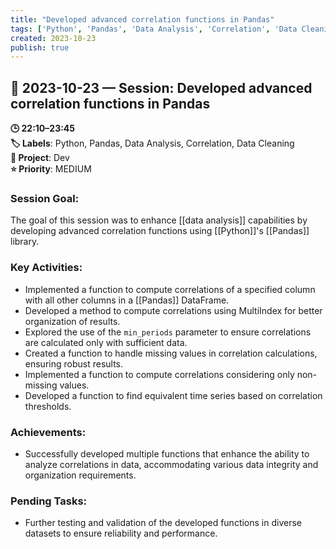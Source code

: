 ```yaml
---
title: "Developed advanced correlation functions in Pandas"
tags: ['Python', 'Pandas', 'Data Analysis', 'Correlation', 'Data Cleaning']
created: 2023-10-23
publish: true
---
```


## 📅 2023-10-23 — Session: Developed advanced correlation functions in Pandas

**🕒 22:10–23:45**  
**🏷️ Labels**: Python, Pandas, Data Analysis, Correlation, Data Cleaning  
**📂 Project**: Dev  
**⭐ Priority**: MEDIUM  


### Session Goal:
The goal of this session was to enhance [[data analysis]] capabilities by developing advanced correlation functions using [[Python]]'s [[Pandas]] library.

### Key Activities:
- Implemented a function to compute correlations of a specified column with all other columns in a [[Pandas]] DataFrame.
- Developed a method to compute correlations using MultiIndex for better organization of results.
- Explored the use of the `min_periods` parameter to ensure correlations are calculated only with sufficient data.
- Created a function to handle missing values in correlation calculations, ensuring robust results.
- Implemented a function to compute correlations considering only non-missing values.
- Developed a function to find equivalent time series based on correlation thresholds.

### Achievements:
- Successfully developed multiple functions that enhance the ability to analyze correlations in data, accommodating various data integrity and organization requirements.

### Pending Tasks:
- Further testing and validation of the developed functions in diverse datasets to ensure reliability and performance.
